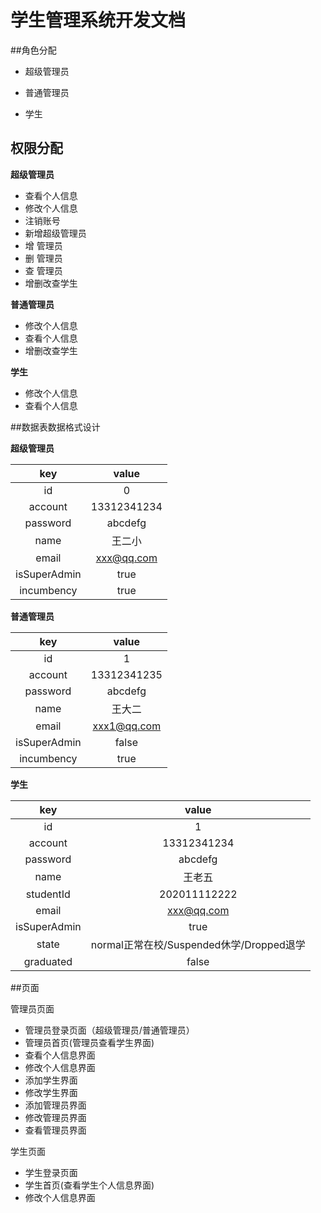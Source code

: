 # 学生管理系统开发文档
##角色分配

- 超级管理员
+ 普通管理员
* 学生


## 权限分配
**超级管理员**

   +  查看个人信息
   +  修改个人信息      
   +  注销账号
   +  新增超级管理员
   +  增  管理员
   +  删  管理员
   +  查  管理员
   +  增删改查学生
   

**普通管理员**

   + 修改个人信息
   + 查看个人信息
   + 增删改查学生
   
**学生**

+ 修改个人信息
+ 查看个人信息

##数据表数据格式设计

**超级管理员**

|key|value|
|:---:|:---:|
|id|0|
|account|13312341234|
|password|abcdefg|
|name|王二小|
|email|xxx@qq.com|
|isSuperAdmin|true|
|incumbency|true|

**普通管理员**

|key|value|
|:---:|:---:|
|id|1|
|account|13312341235|
|password|abcdefg|
|name|王大二|
|email|xxx1@qq.com|
|isSuperAdmin|false|
|incumbency|true|

**学生**

|key|value|
|:---:|:---:|
|id|1|
|account|13312341234|
|password|abcdefg|
|name|王老五|
|studentId|202011112222|、v 
|email|xxx@qq.com|
|isSuperAdmin|true|
|state|normal正常在校/Suspended休学/Dropped退学|
|graduated|false|

##页面

管理员页面

+ 管理员登录页面（超级管理员/普通管理员）
+ 管理员首页(管理员查看学生界面)
+ 查看个人信息界面
+ 修改个人信息界面
+ 添加学生界面
+ 修改学生界面
+ 添加管理员界面
+ 修改管理员界面
+ 查看管理员界面


学生页面

+ 学生登录页面
+ 学生首页(查看学生个人信息界面)
+ 修改个人信息界面

